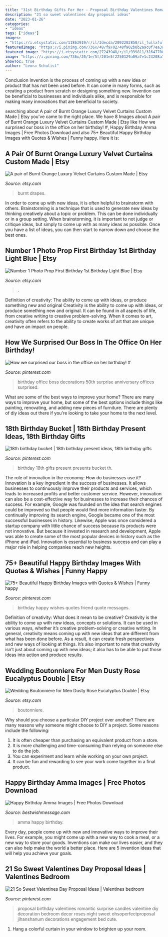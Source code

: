 ```yaml
---
title: "31st Birthday Gifts For Her - Proposal Birthday Valentines Romantic Surprise Candles Valentine Diy Decoration Bedroom Decor Roses Night Sweet Ohsoperfectproposal Jihanshanum Decorations Engagement Bed Cute"
description: "21 so sweet valentines day proposal ideas"
date: "2023-01-26"
categories:
- "ideas"
tags: ["ideas"]
images:
- "https://i.etsystatic.com/11863919/r/il/3decda/2092202850/il_fullxfull.2092202850_3662.jpg"
featuredImage: "https://i.pinimg.com/736x/48/f9/02/48f902b8b2a9c0f7ea3dc7fea77d87e5--milestone-birthdays-th-birthday-presents.jpg"
featured_image: "https://i.etsystatic.com/27243948/r/il/939811/3164770091/il_fullxfull.3164770091_4pa5.jpg"
image: "https://i.pinimg.com/736x/20/1e/5f/201e5f2250129a09a7e1c23208a177b3--birthday-surprises-the-office.jpg"
ShowToc: true
author: "Leora Schulist"
---
```



Conclusion
Invention is the process of coming up with a new idea or product that has not been used before. It can come in many forms, such as creating a product from scratch or designing something new. Invention can be beneficial to businesses and individuals alike, and is responsible for making many innovations that are beneficial to society.

	

		
searching about A pair of Burnt Orange Luxury Velvet Curtains Custom Made | Etsy you've came to the right place. We have 8 Images about A pair of Burnt Orange Luxury Velvet Curtains Custom Made | Etsy like How we surprised our boss in the office on her birthday! #, Happy Birthday Amma Images | Free Photos Download and also 75+ Beautiful Happy Birthday Images with Quotes &amp; Wishes | Funny happy. Here it is:
		
    
## A Pair Of Burnt Orange Luxury Velvet Curtains Custom Made | Etsy

<img loading=lazy src="https://i.etsystatic.com/27243948/r/il/939811/3164770091/il_fullxfull.3164770091_4pa5.jpg" onerror="this.onerror=null;this.src='https://tse1.mm.bing.net/th?id=OIP.94HevhE8hyH6Oime-GOHwwHaJ4&amp;pid=15.1';" alt="A pair of Burnt Orange Luxury Velvet Curtains Custom Made | Etsy">

_Source: etsy.com_

>burnt drapes. 

	

In order to come up with new ideas, it is often helpful to brainstorm with others. Brainstorming is a technique that is used to generate new ideas by thinking creatively about a topic or problem. This can be done individually or in a group setting. When brainstorming, it is important to not judge or critique ideas, but simply to come up with as many ideas as possible. Once you have a list of ideas, you can then start to narrow down and choose the best ones.

    
## Number 1 Photo Prop First Birthday 1st Birthday Light Blue | Etsy

<img loading=lazy src="https://i.etsystatic.com/11863919/r/il/3decda/2092202850/il_fullxfull.2092202850_3662.jpg" onerror="this.onerror=null;this.src='https://tse1.mm.bing.net/th?id=OIP.gqkKGA0ohkgMLiwlnisWMwHaJ4&amp;pid=15.1';" alt="Number 1 Photo Prop First Birthday 1st Birthday Light Blue | Etsy">

_Source: etsy.com_

>. 

	

Definition of creativity: The ability to come up with ideas, or produce something new and original
Creativity is the ability to come up with ideas, or produce something new and original. It can be found in all aspects of life, from creative writing to creative problem-solving. When it comes to art, creativity often refers to the ability to create works of art that are unique and have an impact on people.

    
## How We Surprised Our Boss In The Office On Her Birthday! #

<img loading=lazy src="https://i.pinimg.com/736x/20/1e/5f/201e5f2250129a09a7e1c23208a177b3--birthday-surprises-the-office.jpg" onerror="this.onerror=null;this.src='https://tse4.mm.bing.net/th?id=OIP.RmTjau5FIMlXHy8K2QAEgwHaLH&amp;pid=15.1';" alt="How we surprised our boss in the office on her birthday! #">

_Source: pinterest.com_

>birthday office boss decorations 50th surprise anniversary offices surprised. 

	

What are some of the best ways to improve your home?
There are many ways to improve your home, but some of the best options include things like painting, renovating, and adding new pieces of furniture. There are plenty of diy ideas out there if you're looking to take your home to the next level.

    
## 18th Birthday Bucket | 18th Birthday Present Ideas, 18th Birthday Gifts

<img loading=lazy src="https://i.pinimg.com/736x/48/f9/02/48f902b8b2a9c0f7ea3dc7fea77d87e5--milestone-birthdays-th-birthday-presents.jpg" onerror="this.onerror=null;this.src='https://tse3.mm.bing.net/th?id=OIP.ZjTjJUMCLHVei4DsSCxhIAHaJ3&amp;pid=15.1';" alt="18th birthday bucket | 18th birthday present ideas, 18th birthday gifts">

_Source: pinterest.com_

>birthday 18th gifts present presents bucket th. 

	

The role of innovation in the economy: How do businesses use it?
Innovation is a key ingredient in the success of businesses. It allows businesses to continuously improve their products and services, which leads to increased profits and better customer service. However, innovation can also be a cost-effective way for businesses to increase their chances of success. For example, Google was founded on the idea that search engines could be improved so that people would find more information faster. By continually improving its search engine, Google became one of the most successful businesses in history. Likewise, Apple was once considered a startup company with little chance of success because its products were not innovative. But because it invested in research and development, Apple was able to create some of the most popular devices in history such as the iPhone and iPad. Innovation is essential to business success and can play a major role in helping companies reach new heights.

    
## 75+ Beautiful Happy Birthday Images With Quotes &amp; Wishes | Funny Happy

<img loading=lazy src="https://i.pinimg.com/736x/b8/f4/34/b8f43475ff7d058a1634c36af02179ed.jpg" onerror="this.onerror=null;this.src='https://tse1.mm.bing.net/th?id=OIP.3PdjjjoHHxy1eLwimFgrNwHaLH&amp;pid=15.1';" alt="75+ Beautiful Happy Birthday Images with Quotes &amp; Wishes | Funny happy">

_Source: pinterest.com_

>birthday happy wishes quotes friend quote messages. 

	

Definition of creativity: What does it mean to be creative?
Creativity is the ability to come up with new ideas, concepts or solutions. It can be used in various ways, whether it’s creative problem-solving or creative writing. In general, creativity means coming up with new ideas that are different from what has been done before. As a result, it can create fresh perspectives and new ways of looking at things. It’s also important to note that creativity isn’t just about coming up with new ideas; it also has to be able to put those ideas into action and produce results.

    
## Wedding Boutonniere For Men Dusty Rose Eucalyptus Double | Etsy

<img loading=lazy src="https://i.etsystatic.com/6821569/r/il/0184c2/2421807822/il_1588xN.2421807822_p0yg.jpg" onerror="this.onerror=null;this.src='https://tse1.mm.bing.net/th?id=OIP.8IJPcZa6qhZcwgrlcuyMAQHaJ3&amp;pid=15.1';" alt="Wedding Boutonniere for Men Dusty Rose Eucalyptus Double | Etsy">

_Source: etsy.com_

>boutonniere. 

	

Why should you choose a particular DIY project over another?
There are many reasons why someone might choose to DIY a project. Some reasons include the following: 
1) It is often cheaper than purchasing an equivalent product from a store.
2) It is more challenging and time-consuming than relying on someone else to do the job.
3) You can experiment and learn while working on your own project.
4) It can be fun and rewarding to see your work come together in a final product.

    
## Happy Birthday Amma Images | Free Photos Download

<img loading=lazy src="https://www.bestwishmessage.com/wp-content/uploads/2020/07/happy-birtday-amma-images-9.jpg" onerror="this.onerror=null;this.src='https://tse1.mm.bing.net/th?id=OIP.TVFMJYMv6lyKd1ouKosL1QHaLH&amp;pid=15.1';" alt="Happy Birthday Amma Images | Free Photos Download">

_Source: bestwishmessage.com_

>amma happy birthday. 

	

Every day, people come up with new and innovative ways to improve their lives. For example, you might come up with a new way to cook a meal, or a new way to store your goods. Inventions can make our lives easier, and they can also help make the world a better place. Here are 5 invention ideas that will help you achieve your goals.

    
## 21 So Sweet Valentines Day Proposal Ideas | Valentines Bedroom

<img loading=lazy src="https://i.pinimg.com/736x/93/8a/e1/938ae15b4b085f4d157360d071287412.jpg" onerror="this.onerror=null;this.src='https://tse1.mm.bing.net/th?id=OIP.yuqmzT6Dvrm4viOGAFeiZwHaLG&amp;pid=15.1';" alt="21 So Sweet Valentines Day Proposal Ideas | Valentines bedroom">

_Source: pinterest.com_

>proposal birthday valentines romantic surprise candles valentine diy decoration bedroom decor roses night sweet ohsoperfectproposal jihanshanum decorations engagement bed cute. 

	

1. Hang a colorful curtain in your window to brighten up your room.

